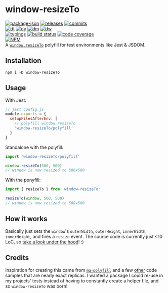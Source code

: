 # window-resizeTo

<!-- releases / versioning -->
[![package-json](https://img.shields.io/github/package-json/v/agilgur5/window-resizeTo.svg)](https://npmjs.org/package/window-resizeTo)
[![releases](https://img.shields.io/github/tag-pre/agilgur5/window-resizeTo.svg)](https://github.com/agilgur5/window-resizeTo/releases)
[![commits](https://img.shields.io/github/commits-since/agilgur5/window-resizeTo/v1.0.3.svg)](https://github.com/agilgur5/window-resizeTo/commits/master)
<br><!-- downloads -->
[![dt](https://img.shields.io/npm/dt/window-resizeTo.svg)](https://npmjs.org/package/window-resizeTo)
[![dy](https://img.shields.io/npm/dy/window-resizeTo.svg)](https://npmjs.org/package/window-resizeTo)
[![dm](https://img.shields.io/npm/dm/window-resizeTo.svg)](https://npmjs.org/package/window-resizeTo)
[![dw](https://img.shields.io/npm/dw/window-resizeTo.svg)](https://npmjs.org/package/window-resizeTo)
<br><!-- status / activity -->
[![typings](https://img.shields.io/npm/types/window-resizeTo.svg)](https://github.com/agilgur5/window-resizeTo/blob/master/src/index.tsx)
[![build status](https://img.shields.io/travis/agilgur5/window-resizeTo/master.svg)](https://travis-ci.org/agilgur5/window-resizeTo)
[![code coverage](https://img.shields.io/codecov/c/gh/agilgur5/window-resizeTo/master.svg)](https://codecov.io/gh/agilgur5/window-resizeTo)
<br>
[![NPM](https://nodei.co/npm/window-resizeTo.png?downloads=true&downloadRank=true&stars=true)](https://npmjs.org/package/window-resizeTo)
<br>
A [`window.resizeTo`](https://developer.mozilla.org/en-US/docs/Web/API/Window/resizeTo) polyfill for test environments like Jest & JSDOM.

## Installation

`npm i -D window-resizeTo`

## Usage

With Jest:

```javascript
// jest.config.js
module.exports = {
  setupFilesAfterEnv: [
    // polyfill window.resizeTo
    'window-resizeTo/polyfill'
  ]
}
```

Standalone with the polyfill:

```javascript
import 'window-resizeTo/polyfill'

window.resizeTo(500, 500)
// window is now resized to 500x500
```

With the ponyfill:

```javascript
import { resizeTo } from 'window-resizeTo'

resizeTo(window, 500, 500)
// window is now resized to 500x500
```

## How it works

Basically just sets the `window`'s `outerWidth`, `outerHeight`, `innerWidth`, `innerHeight`, and fires a `resize` event.
The source code is currently just <10 LoC, so [take a look under the hood](./src/)! :)

## Credits

Inspiration for creating this came from [`mq-polyfill`](https://github.com/bigslycat/mq-polyfill) and a few [other](https://spectrum.chat/testing-library/help-react/how-to-set-window-innerwidth-to-test-mobile~70aa9572-b7cc-4397-92f5-a09d75ed24b8?m=MTU1OTU5MTI2MTI0MQ==) code samples that are nearly exact replicas.
I wanted a package I could re-use in my projects' tests instead of having to constantly create a helper file, and so `window-resizeTo` was born!
